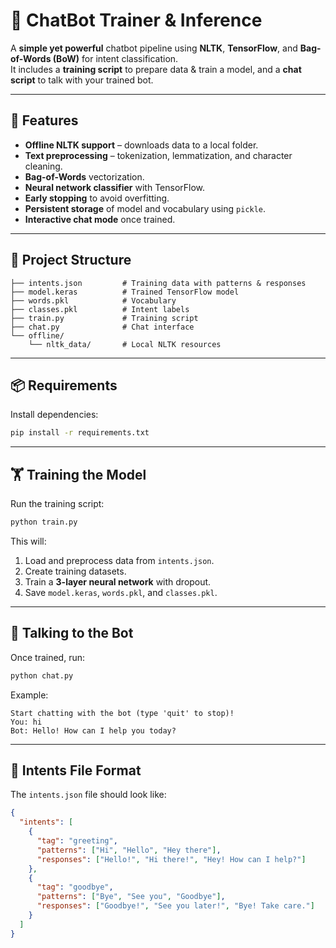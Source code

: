 # 🧠 ChatBot Trainer & Inference

A **simple yet powerful** chatbot pipeline using **NLTK**, **TensorFlow**, and **Bag-of-Words (BoW)** for intent classification.  
It includes a **training script** to prepare data & train a model, and a **chat script** to talk with your trained bot.

---

## 🚀 Features

- **Offline NLTK support** – downloads data to a local folder.  
- **Text preprocessing** – tokenization, lemmatization, and character cleaning.  
- **Bag-of-Words** vectorization.  
- **Neural network classifier** with TensorFlow.  
- **Early stopping** to avoid overfitting.  
- **Persistent storage** of model and vocabulary using `pickle`.  
- **Interactive chat mode** once trained.

---

## 📂 Project Structure

```
├── intents.json         # Training data with patterns & responses
├── model.keras          # Trained TensorFlow model
├── words.pkl            # Vocabulary
├── classes.pkl          # Intent labels
├── train.py             # Training script
├── chat.py              # Chat interface
└── offline/
    └── nltk_data/       # Local NLTK resources
```

---

## 📦 Requirements

Install dependencies:

```bash
pip install -r requirements.txt
```

---

## 🏋️ Training the Model

Run the training script:

```bash
python train.py
```

This will:

1. Load and preprocess data from `intents.json`.  
2. Create training datasets.  
3. Train a **3-layer neural network** with dropout.  
4. Save `model.keras`, `words.pkl`, and `classes.pkl`.

---

## 💬 Talking to the Bot

Once trained, run:

```bash
python chat.py
```

Example:

```
Start chatting with the bot (type 'quit' to stop)!
You: hi
Bot: Hello! How can I help you today?
```

---

## 📜 Intents File Format

The `intents.json` file should look like:

```json
{
  "intents": [
    {
      "tag": "greeting",
      "patterns": ["Hi", "Hello", "Hey there"],
      "responses": ["Hello!", "Hi there!", "Hey! How can I help?"]
    },
    {
      "tag": "goodbye",
      "patterns": ["Bye", "See you", "Goodbye"],
      "responses": ["Goodbye!", "See you later!", "Bye! Take care."]
    }
  ]
}
```
